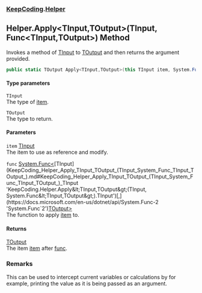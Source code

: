 ### [KeepCoding](KeepCoding.md 'KeepCoding').[Helper](KeepCoding_Helper.md 'KeepCoding.Helper')
## Helper.Apply&lt;TInput,TOutput&gt;(TInput, Func&lt;TInput,TOutput&gt;) Method
Invokes a method of [TInput](KeepCoding_Helper_Apply_TInput_TOutput_(TInput_System_Func_TInput_TOutput_).md#KeepCoding_Helper_Apply_TInput_TOutput_(TInput_System_Func_TInput_TOutput_)_TInput 'KeepCoding.Helper.Apply&lt;TInput,TOutput&gt;(TInput, System.Func&lt;TInput,TOutput&gt;).TInput') to [TOutput](KeepCoding_Helper_Apply_TInput_TOutput_(TInput_System_Func_TInput_TOutput_).md#KeepCoding_Helper_Apply_TInput_TOutput_(TInput_System_Func_TInput_TOutput_)_TOutput 'KeepCoding.Helper.Apply&lt;TInput,TOutput&gt;(TInput, System.Func&lt;TInput,TOutput&gt;).TOutput') and then returns the argument provided.  
```csharp
public static TOutput Apply<TInput,TOutput>(this TInput item, System.Func<TInput,TOutput> func);
```
#### Type parameters
<a name='KeepCoding_Helper_Apply_TInput_TOutput_(TInput_System_Func_TInput_TOutput_)_TInput'></a>
`TInput`  
The type of [item](KeepCoding_Helper_Apply_TInput_TOutput_(TInput_System_Func_TInput_TOutput_).md#KeepCoding_Helper_Apply_TInput_TOutput_(TInput_System_Func_TInput_TOutput_)_item 'KeepCoding.Helper.Apply&lt;TInput,TOutput&gt;(TInput, System.Func&lt;TInput,TOutput&gt;).item').
  
<a name='KeepCoding_Helper_Apply_TInput_TOutput_(TInput_System_Func_TInput_TOutput_)_TOutput'></a>
`TOutput`  
The type to return.
  
#### Parameters
<a name='KeepCoding_Helper_Apply_TInput_TOutput_(TInput_System_Func_TInput_TOutput_)_item'></a>
`item` [TInput](KeepCoding_Helper_Apply_TInput_TOutput_(TInput_System_Func_TInput_TOutput_).md#KeepCoding_Helper_Apply_TInput_TOutput_(TInput_System_Func_TInput_TOutput_)_TInput 'KeepCoding.Helper.Apply&lt;TInput,TOutput&gt;(TInput, System.Func&lt;TInput,TOutput&gt;).TInput')  
The item to use as reference and modify.
  
<a name='KeepCoding_Helper_Apply_TInput_TOutput_(TInput_System_Func_TInput_TOutput_)_func'></a>
`func` [System.Func&lt;](https://docs.microsoft.com/en-us/dotnet/api/System.Func-2 'System.Func`2')[TInput](KeepCoding_Helper_Apply_TInput_TOutput_(TInput_System_Func_TInput_TOutput_).md#KeepCoding_Helper_Apply_TInput_TOutput_(TInput_System_Func_TInput_TOutput_)_TInput 'KeepCoding.Helper.Apply&lt;TInput,TOutput&gt;(TInput, System.Func&lt;TInput,TOutput&gt;).TInput')[,](https://docs.microsoft.com/en-us/dotnet/api/System.Func-2 'System.Func`2')[TOutput](KeepCoding_Helper_Apply_TInput_TOutput_(TInput_System_Func_TInput_TOutput_).md#KeepCoding_Helper_Apply_TInput_TOutput_(TInput_System_Func_TInput_TOutput_)_TOutput 'KeepCoding.Helper.Apply&lt;TInput,TOutput&gt;(TInput, System.Func&lt;TInput,TOutput&gt;).TOutput')[&gt;](https://docs.microsoft.com/en-us/dotnet/api/System.Func-2 'System.Func`2')  
The function to apply [item](KeepCoding_Helper_Apply_TInput_TOutput_(TInput_System_Func_TInput_TOutput_).md#KeepCoding_Helper_Apply_TInput_TOutput_(TInput_System_Func_TInput_TOutput_)_item 'KeepCoding.Helper.Apply&lt;TInput,TOutput&gt;(TInput, System.Func&lt;TInput,TOutput&gt;).item') to.
  
#### Returns
[TOutput](KeepCoding_Helper_Apply_TInput_TOutput_(TInput_System_Func_TInput_TOutput_).md#KeepCoding_Helper_Apply_TInput_TOutput_(TInput_System_Func_TInput_TOutput_)_TOutput 'KeepCoding.Helper.Apply&lt;TInput,TOutput&gt;(TInput, System.Func&lt;TInput,TOutput&gt;).TOutput')  
The item [item](KeepCoding_Helper_Apply_TInput_TOutput_(TInput_System_Func_TInput_TOutput_).md#KeepCoding_Helper_Apply_TInput_TOutput_(TInput_System_Func_TInput_TOutput_)_item 'KeepCoding.Helper.Apply&lt;TInput,TOutput&gt;(TInput, System.Func&lt;TInput,TOutput&gt;).item') after [func](KeepCoding_Helper_Apply_TInput_TOutput_(TInput_System_Func_TInput_TOutput_).md#KeepCoding_Helper_Apply_TInput_TOutput_(TInput_System_Func_TInput_TOutput_)_func 'KeepCoding.Helper.Apply&lt;TInput,TOutput&gt;(TInput, System.Func&lt;TInput,TOutput&gt;).func').
### Remarks
This can be used to intercept current variables or calculations by for example, printing the value as it is being passed as an argument.  
